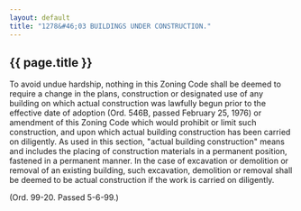 ```yaml
---
layout: default
title: "1278&#46;03 BUILDINGS UNDER CONSTRUCTION."
---
```


{{ page.title }}
----------------

To avoid undue hardship, nothing in this Zoning Code shall be deemed to require a change in the plans, construction or designated use of any building on which actual construction was lawfully begun prior to the effective date of adoption (Ord. 546B, passed February 25, 1976) or amendment of this Zoning Code which would prohibit or limit such construction, and upon which actual building construction has been carried on diligently. As used in this section, "actual building construction" means and includes the placing of construction materials in a permanent position, fastened in a permanent manner. In the case of excavation or demolition or removal of an existing building, such excavation, demolition or removal shall be deemed to be actual construction if the work is carried on diligently.

(Ord. 99-20. Passed 5-6-99.)